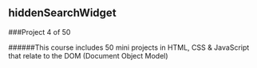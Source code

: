 ## hiddenSearchWidget

###Project 4 of 50

######This course includes 50 mini projects in HTML, CSS & JavaScript that relate to the DOM (Document Object Model)
